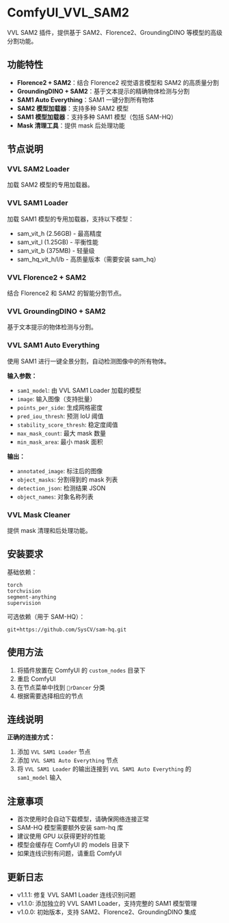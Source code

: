 # ComfyUI_VVL_SAM2

VVL SAM2 插件，提供基于 SAM2、Florence2、GroundingDINO 等模型的高级分割功能。

## 功能特性

- **Florence2 + SAM2**：结合 Florence2 视觉语言模型和 SAM2 的高质量分割
- **GroundingDINO + SAM2**：基于文本提示的精确物体检测与分割
- **SAM1 Auto Everything**：SAM1 一键分割所有物体
- **SAM2 模型加载器**：支持多种 SAM2 模型
- **SAM1 模型加载器**：支持多种 SAM1 模型（包括 SAM-HQ）
- **Mask 清理工具**：提供 mask 后处理功能

## 节点说明

### VVL SAM2 Loader
加载 SAM2 模型的专用加载器。

### VVL SAM1 Loader  
加载 SAM1 模型的专用加载器，支持以下模型：
- sam_vit_h (2.56GB) - 最高精度
- sam_vit_l (1.25GB) - 平衡性能
- sam_vit_b (375MB) - 轻量级
- sam_hq_vit_h/l/b - 高质量版本（需要安装 sam_hq）

### VVL Florence2 + SAM2
结合 Florence2 和 SAM2 的智能分割节点。

### VVL GroundingDINO + SAM2
基于文本提示的物体检测与分割。

### VVL SAM1 Auto Everything
使用 SAM1 进行一键全景分割，自动检测图像中的所有物体。

**输入参数：**
- `sam1_model`: 由 VVL SAM1 Loader 加载的模型
- `image`: 输入图像（支持批量）
- `points_per_side`: 生成网格密度
- `pred_iou_thresh`: 预测 IoU 阈值
- `stability_score_thresh`: 稳定度阈值
- `max_mask_count`: 最大 mask 数量
- `min_mask_area`: 最小 mask 面积

**输出：**
- `annotated_image`: 标注后的图像
- `object_masks`: 分割得到的 mask 列表
- `detection_json`: 检测结果 JSON
- `object_names`: 对象名称列表

### VVL Mask Cleaner
提供 mask 清理和后处理功能。

## 安装要求

基础依赖：
```
torch
torchvision
segment-anything
supervision
```

可选依赖（用于 SAM-HQ）：
```
git+https://github.com/SysCV/sam-hq.git
```

## 使用方法

1. 将插件放置在 ComfyUI 的 `custom_nodes` 目录下
2. 重启 ComfyUI
3. 在节点菜单中找到 `💃rDancer` 分类
4. 根据需要选择相应的节点

## 连线说明

**正确的连接方式：**
1. 添加 `VVL SAM1 Loader` 节点
2. 添加 `VVL SAM1 Auto Everything` 节点
3. 将 `VVL SAM1 Loader` 的输出连接到 `VVL SAM1 Auto Everything` 的 `sam1_model` 输入

## 注意事项

- 首次使用时会自动下载模型，请确保网络连接正常
- SAM-HQ 模型需要额外安装 sam-hq 库
- 建议使用 GPU 以获得更好的性能
- 模型会缓存在 ComfyUI 的 models 目录下
- 如果连线识别有问题，请重启 ComfyUI

## 更新日志

- v1.1.1: 修复 VVL SAM1 Loader 连线识别问题
- v1.1.0: 添加独立的 VVL SAM1 Loader，支持完整的 SAM1 模型管理
- v1.0.0: 初始版本，支持 SAM2、Florence2、GroundingDINO 集成 
